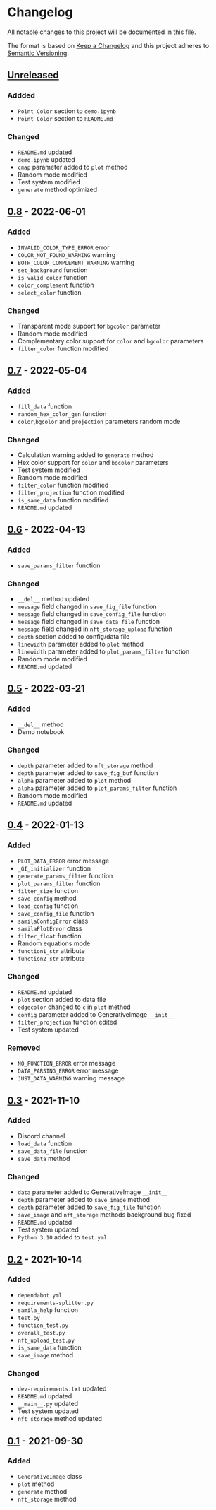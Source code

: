 # Changelog
All notable changes to this project will be documented in this file.

The format is based on [Keep a Changelog](http://keepachangelog.com/en/1.0.0/)
and this project adheres to [Semantic Versioning](http://semver.org/spec/v2.0.0.html).

## [Unreleased]
### Addded
- `Point Color` section to `demo.ipynb`
- `Point Color` section to `README.md`
### Changed
- `README.md` updated
- `demo.ipynb` updated
- `cmap` parameter added to `plot` method
- Random mode modified
- Test system modified
- `generate` method optimized
## [0.8] - 2022-06-01
### Added
- `INVALID_COLOR_TYPE_ERROR` error
- `COLOR_NOT_FOUND_WARNING` warning
- `BOTH_COLOR_COMPLEMENT_WARNING` warning
- `set_background` function
- `is_valid_color` function
- `color_complement` function
- `select_color` function
### Changed
- Transparent mode support for `bgcolor` parameter
- Random mode modified
- Complementary color support for `color` and `bgcolor` parameters
- `filter_color` function modified
## [0.7] - 2022-05-04
### Added
- `fill_data` function
- `random_hex_color_gen` function
- `color`,`bgcolor` and `projection` parameters random mode
### Changed
- Calculation warning added to `generate` method
- Hex color support for `color` and `bgcolor` parameters
- Test system modified
- Random mode modified
- `filter_color` function modified
- `filter_projection` function modified
- `is_same_data` function modified
- `README.md` updated
## [0.6] - 2022-04-13
### Added
- `save_params_filter` function
### Changed
- `__del__` method updated
- `message` field changed in `save_fig_file` function
- `message` field changed in `save_config_file` function
- `message` field changed in `save_data_file` function
- `message` field changed in `nft_storage_upload` function
- `depth` section added to config/data file
- `linewidth` parameter added to `plot` method
- `linewidth` parameter added to `plot_params_filter` function
- Random mode modified
- `README.md` updated
## [0.5] - 2022-03-21
### Added
- `__del__` method
- Demo notebook
### Changed
- `depth` parameter added to `nft_storage` method
- `depth` parameter added to `save_fig_buf` function
- `alpha` parameter added to `plot` method
- `alpha` parameter added to `plot_params_filter` function
- Random mode modified
- `README.md` updated
## [0.4] - 2022-01-13
### Added
- `PLOT_DATA_ERROR` error message
- `_GI_initializer` function
- `generate_params_filter` function
- `plot_params_filter` function
- `filter_size` function
- `save_config` method
- `load_config` function
- `save_config_file` function
- `samilaConfigError` class
- `samilaPlotError` class
- `filter_float` function
- Random equations mode
- `function1_str` attribute
- `function2_str` attribute
### Changed
- `README.md` updated
- `plot` section added to data file
- `edgecolor` changed to `c` in `plot` method
- `config` parameter added to GenerativeImage `__init__`
- `filter_projection` function edited
- Test system updated
### Removed
- `NO_FUNCTION_ERROR` error message
- `DATA_PARSING_ERROR` error message
- `JUST_DATA_WARNING` warning message
## [0.3] - 2021-11-10
### Added
- Discord channel
- `load_data` function
- `save_data_file` function
- `save_data` method
### Changed
- `data` parameter added to GenerativeImage `__init__`
- `depth` parameter added to `save_image` method
- `depth` parameter added to `save_fig_file` function
- `save_image` and `nft_storage` methods background bug fixed
- `README.md` updated
- Test system updated
- `Python 3.10` added to `test.yml`
## [0.2] - 2021-10-14
### Added
- `dependabot.yml`
- `requirements-splitter.py`
- `samila_help` function
- `test.py`
- `function_test.py`
- `overall_test.py`
- `nft_upload_test.py`
- `is_same_data` function
- `save_image` method
### Changed
- `dev-requirements.txt` updated
- `README.md` updated
- `__main__.py` updated
- Test system updated
- `nft_storage` method updated
## [0.1] - 2021-09-30
### Added
- `GenerativeImage` class
- `plot` method
- `generate` method
- `nft_storage` method

[Unreleased]: https://github.com/sepandhaghighi/samila/compare/v0.8...dev
[0.8]: https://github.com/sepandhaghighi/samila/compare/v0.7...v0.8
[0.7]: https://github.com/sepandhaghighi/samila/compare/v0.6...v0.7
[0.6]: https://github.com/sepandhaghighi/samila/compare/v0.5...v0.6
[0.5]: https://github.com/sepandhaghighi/samila/compare/v0.4...v0.5
[0.4]: https://github.com/sepandhaghighi/samila/compare/v0.3...v0.4
[0.3]: https://github.com/sepandhaghighi/samila/compare/v0.2...v0.3
[0.2]: https://github.com/sepandhaghighi/samila/compare/v0.1...v0.2
[0.1]: https://github.com/sepandhaghighi/samila/compare/1058677...v0.1



